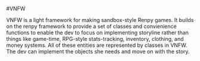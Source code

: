 #VNFW

VNFW is a light framework for making sandbox-style Renpy games. It builds on
the renpy framework to provide a set of classes and convienience functions to
enable the dev to focus on implementing storyline rather than things like
game-time, RPG-style stats-tracking, inventory, clothing, and money systems.
All of these entities are represented by classes in VNFW. The dev can implement
the objects she needs and move on with the story.
